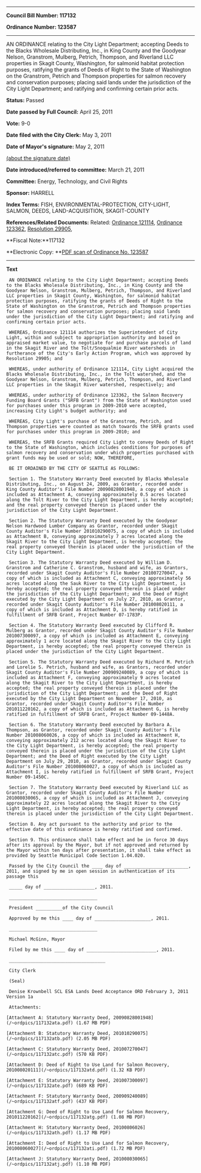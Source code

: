 

********

**Council Bill Number: 117132**
   
**Ordinance Number: 123587**
********

 AN ORDINANCE relating to the City Light Department; accepting Deeds to the Blacks Wholesale Distributing, Inc., in King County and the Goodyear Nelson, Granstrom, Mulberg, Petrich, Thompson, and Riverland LLC properties in Skagit County, Washington, for salmonid habitat protection purposes, ratifying the grants of Deeds of Right to the State of Washington on the Granstrom, Petrich and Thompson properties for salmon recovery and conservation purposes; placing said lands under the jurisdiction of the City Light Department; and ratifying and confirming certain prior acts.

**Status:** Passed
   
**Date passed by Full Council:** April 25, 2011
   
**Vote:** 9-0
   
**Date filed with the City Clerk:** May 3, 2011
   
**Date of Mayor's signature:** May 2, 2011
   
[(about the signature date)](/~public/approvaldate.htm)
   
   
   
**Date introduced/referred to committee:** March 21, 2011
   
**Committee:** Energy, Technology, and Civil Rights
   
**Sponsor:** HARRELL
   
   
**Index Terms:** FISH, ENVIRONMENTAL-PROTECTION, CITY-LIGHT, SALMON, DEEDS, LAND-ACQUISITION, SKAGIT-COUNTY

**References/Related Documents:** Related: [Ordinance 121114](http://clerk.ci.seattle.wa.us/~scripts/nph-brs.exe?s1=&s3=&s4=121114&s2=&s5=&Sect4=AND&l=20&Sect2=THESON&Sect3=PLURON&Sect5=CBORY&Sect6=HITOFF&d=ORDF&p=1&u=%2F~public%2Fcbory.htm&r=1&f=G), [Ordinance 123362](http://clerk.ci.seattle.wa.us/~scripts/nph-brs.exe?s1=&s3=&s4=123362&s2=&s5=&Sect4=AND&l=20&Sect2=THESON&Sect3=PLURON&Sect5=CBORY&Sect6=HITOFF&d=ORDF&p=1&u=%2F~public%2Fcbory.htm&r=1&f=G), [Resolution 29905](http://clerk.ci.seattle.wa.us/~scripts/nph-brs.exe?s1=&s3=29905&s2=&s4=&Sect4=AND&l=20&Sect2=THESON&Sect3=PLURON&Sect5=RESNY&Sect6=HITOFF&d=RESF&p=1&u=%2F~public%2Fresny.htm&r=1&f=G),

**Fiscal Note:**117132

**Electronic Copy: **[PDF scan of Ordinance No. 123587](/~archives/Ordinances/Ord_123587.pdf)

********

**Text**
   
```
 AN ORDINANCE relating to the City Light Department; accepting Deeds to the Blacks Wholesale Distributing, Inc., in King County and the Goodyear Nelson, Granstrom, Mulberg, Petrich, Thompson, and Riverland LLC properties in Skagit County, Washington, for salmonid habitat protection purposes, ratifying the grants of Deeds of Right to the State of Washington on the Granstrom, Petrich and Thompson properties for salmon recovery and conservation purposes; placing said lands under the jurisdiction of the City Light Department; and ratifying and confirming certain prior acts.

 WHEREAS, Ordinance 121114 authorizes the Superintendent of City Light, within and subject to appropriation authority and based on appraised market value, to negotiate for and purchase parcels of land in the Skagit River and the Tolt/Snoqualmie River watersheds in furtherance of the City's Early Action Program, which was approved by Resolution 29905; and

 WHEREAS, under authority of Ordinance 121114, City Light acquired the Blacks Wholesale Distributing, Inc., in the Tolt watershed, and the Goodyear Nelson, Granstrom, Mulberg, Petrich, Thompson, and Riverland LLC properties in the Skagit River watershed, respectively; and

 WHEREAS, under authority of Ordinance 123362, the Salmon Recovery Funding Board Grants ("SRFB Grant") from the State of Washington used for purchases under this program in 2009-2010 were accepted, increasing City Light's budget authority; and

 WHEREAS, City Light's purchase of the Granstrom, Petrich, and Thompson properties were counted as match towards the SRFB grants used for purchases under this program in 2009-2010; and

 WHEREAS, the SRFB Grants required City Light to convey Deeds of Right to the State of Washington, which includes conditions for purposes of salmon recovery and conservation under which properties purchased with grant funds may be used or sold; NOW, THEREFORE,

 BE IT ORDAINED BY THE CITY OF SEATTLE AS FOLLOWS:

 Section 1. The Statutory Warranty Deed executed by Blacks Wholesale Distributing, Inc., on August 24, 2009, as Grantor, recorded under King County Auditor's File Number 20090828001948, a copy of which is included as Attachment A, conveying approximately 0.5 acres located along the Tolt River to the City Light Department, is hereby accepted; and the real property conveyed therein is placed under the jurisdiction of the City Light Department.

 Section 2. The Statutory Warranty Deed executed by the Goodyear Nelson Hardwood Lumber Company as Grantor, recorded under Skagit County Auditor's File Number 201010290075, a copy of which is included as Attachment B, conveying approximately 7 acres located along the Skagit River to the City Light Department, is hereby accepted; the real property conveyed therein is placed under the jurisdiction of the City Light Department.

 Section 3. The Statutory Warranty Deed executed by William D. Granstrom and Catherine C. Granstrom, husband and wife, as Grantors, recorded under Skagit County Auditor's File Number 201007270047, a copy of which is included as Attachment C, conveying approximately 56 acres located along the Sauk River to the City Light Department, is hereby accepted; the real property conveyed therein is placed under the jurisdiction of the City Light Department; and the Deed of Right executed by the City Light Department on July 27, 2010, as Grantor, recorded under Skagit County Auditor's File Number 201008020111, a copy of which is included as Attachment D, is hereby ratified in fulfillment of SRFB Grant, Project Number 07-1783P.

 Section 4. The Statutory Warranty Deed executed by Clifford R. Mulberg as Grantor, recorded under Skagit County Auditor's File Number 201007300097, a copy of which is included as Attachment E, conveying approximately 1 acre located along the Skagit River to the City Light Department, is hereby accepted; the real property conveyed therein is placed under the jurisdiction of the City Light Department.

 Section 5. The Statutory Warranty Deed executed by Richard M. Petrich and Lorelie S. Petrich, husband and wife, as Grantors, recorded under Skagit County Auditor's File Number 200909240089, a copy of which is included as Attachment F, conveying approximately 9 acres located along the Skagit River to the City Light Department, is hereby accepted; the real property conveyed therein is placed under the jurisdiction of the City Light Department; and the Deed of Right executed by the City Light Department on November 17, 2010, as Grantor, recorded under Skagit County Auditor's File Number 201011220162, a copy of which is included as Attachment G, is hereby ratified in fulfillment of SRFB Grant, Project Number 09-1448A.

 Section 6. The Statutory Warranty Deed executed by Barbara A. Thompson, as Grantor, recorded under Skagit County Auditor's File Number 201008060026, a copy of which is included as Attachment H, conveying approximately 212 acres located along the Skagit River to the City Light Department, is hereby accepted; the real property conveyed therein is placed under the jurisdiction of the City Light Department; and the Deed of Right executed by the City Light Department on July 29, 2010, as Grantor, recorded under Skagit County Auditor's File Number 201008060027, a copy of which is included as Attachment I, is hereby ratified in fulfillment of SRFB Grant, Project Number 09-1450C.

 Section 7. The Statutory Warranty Deed executed by Riverland LLC as Grantor, recorded under Skagit County Auditor's File Number 201008030065, a copy of which is included as Attachment J, conveying approximately 22 acres located along the Skagit River to the City Light Department, is hereby accepted; the real property conveyed therein is placed under the jurisdiction of the City Light Department.

 Section 8. Any act pursuant to the authority and prior to the effective date of this ordinance is hereby ratified and confirmed.

 Section 9. This ordinance shall take effect and be in force 30 days after its approval by the Mayor, but if not approved and returned by the Mayor within ten days after presentation, it shall take effect as provided by Seattle Municipal Code Section 1.04.020.

 Passed by the City Council the ____ day of ________________________, 2011, and signed by me in open session in authentication of its passage this

 _____ day of ___________________, 2011.

 _________________________________

 President __________of the City Council

 Approved by me this ____ day of _____________________, 2011.

 _________________________________

 Michael McGinn, Mayor

 Filed by me this ____ day of __________________________, 2011.

 ____________________________________

 City Clerk

 (Seal)

 Denise Krownbell SCL ESA Lands Deed Acceptance ORD February 3, 2011 Version 1a

 Attachments:

[Attachment A: Statutory Warranty Deed, 20090828001948](/~ordpics/117132ata.pdf) (1.67 MB PDF)

[Attachment B: Statutory Warranty Deed, 201010290075](/~ordpics/117132atb.pdf) (2.05 MB PDF)

[Attachment C: Statutory Warranty Deed, 201007270047](/~ordpics/117132atc.pdf) (570 KB PDF)

[Attachment D: Deed of Right to Use Land for Salmon Recovery, 201008020111](/~ordpics/117132atd.pdf) (1.32 KB PDF)

[Attachment E: Statutory Warranty Deed, 201007300097](/~ordpics/117132ate.pdf) (689 KB PDF)

[Attachment F: Statutory Warranty Deed, 200909240089](/~ordpics/117132atf.pdf) (437 KB PDF)

[Attachment G: Deed of Right to Use Land for Salmon Recovery, 201011220162](/~ordpics/117132atg.pdf) (1.08 MB PDF)

[Attachment H: Statutory Warranty Deed, 20100806026](/~ordpics/117132ath.pdf) (1.17 MB PDF)

[Attachment I: Deed of Right to Use Land for Salmon Recovery, 201008060027](/~ordpics/117132ati.pdf) (1.72 MB PDF)

[Attachment J: Statutory Warranty Deed, 201008030065](/~ordpics/117132atj.pdf) (1.10 MB PDF)

```
